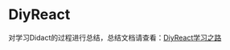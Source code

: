 # DiyReact

对学习Didact的过程进行总结，总结文档请查看：[DiyReact学习之路](https://handsomeliuyang.github.io/2018/08/07/DiyReact%E5%AD%A6%E4%B9%A0%E4%B9%8B%E8%B7%AF/)